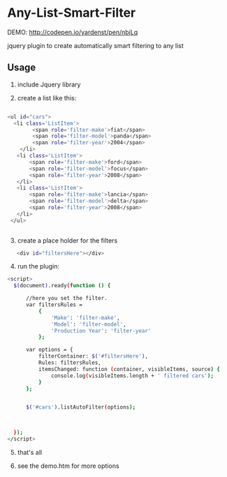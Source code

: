 Any-List-Smart-Filter
=====================

DEMO: http://codepen.io/yardenst/pen/nbiLq

jquery plugin to create automatically smart filtering to any list

Usage
--------

1) include Jquery library


2) create a list like this:


```bash

<ul id="cars">
  <li class='ListItem'> 
		<span role='filter-make'>fiat</span> 
		<span role='filter-model'>panda</span>
		<span role='filter-year'>2004</span>
	</li>
   <li class='ListItem'> 
	   <span role='filter-make'>ford</span>
	   <span role='filter-model'>focus</span>
	   <span role='filter-year'>2008</span>
   </li>
   <li class='ListItem'> 
	   <span role='filter-make'>lancia</span>
	   <span role='filter-model'>delta</span>
	   <span role='filter-year'>2008</span>
   </li>
 </ul>
 
 ```
 
 
 
 3) create a place holder for the filters
 ```bash
    <div id="filtersHere"></div>
```
 4) run the plugin:
 
  ```bash
 <script>
    $(document).ready(function () {

        //here you set the filter.
        var filtersRules =
            {
                'Make': 'filter-make',
                'Model': 'filter-model',
                'Production Year': 'filter-year'
            };

        var options = {
            filterContainer: $('#filtersHere'),
            Rules: filtersRules,
            itemsChanged: function (container, visibleItems, source) {
                console.log(visibleItems.length + ' filtered cars');
            }
        };


        $('#cars').listAutoFilter(options);
        
 

    });
</script>
```
 5) that's all
 
 6) see the demo.htm for more options
